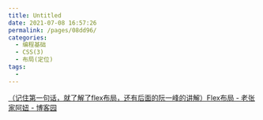 ```yaml
---
title: Untitled
date: 2021-07-08 16:57:26
permalink: /pages/08dd96/
categories:
  - 编程基础
  - CSS(3)
  - 布局(定位)
tags:
  - 
---
```


 [（记住第一句话，就了解了flex布局，还有后面的阮一峰的讲解）Flex布局 - 老张家阿妞 - 博客园](https://www.cnblogs.com/module/p/5578533.html) 